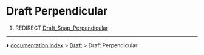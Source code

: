 # Draft Perpendicular
1.  REDIRECT [Draft_Snap_Perpendicular](Draft_Snap_Perpendicular.md)



---
⏵ [documentation index](../README.md) > [Draft](Draft_Workbench.md) > Draft Perpendicular
